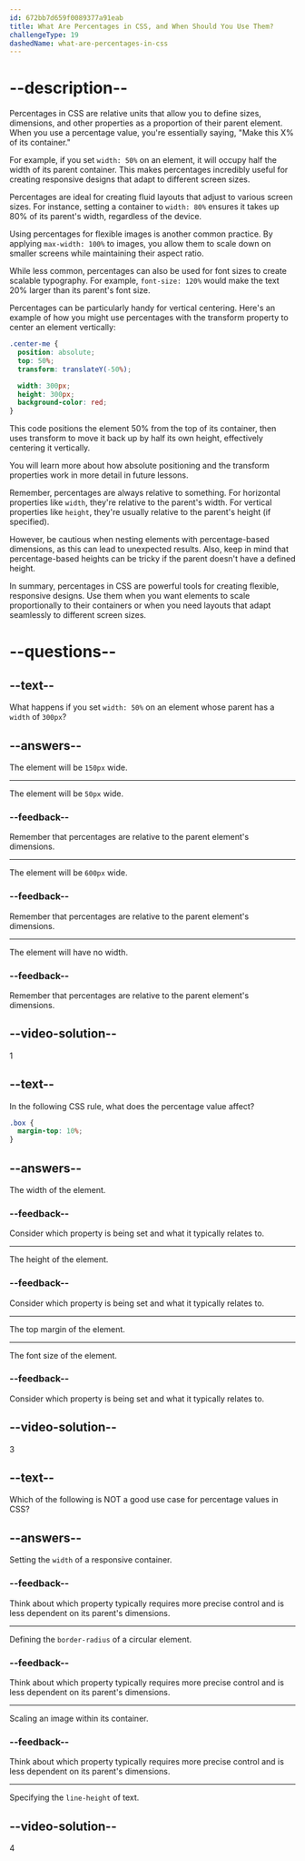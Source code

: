 ```yaml
---
id: 672bb7d659f0089377a91eab
title: What Are Percentages in CSS, and When Should You Use Them?
challengeType: 19
dashedName: what-are-percentages-in-css
---
```


# --description--

Percentages in CSS are relative units that allow you to define sizes, dimensions, and other properties as a proportion of their parent element. When you use a percentage value, you're essentially saying, "Make this X% of its container."

For example, if you set `width: 50%` on an element, it will occupy half the width of its parent container. This makes percentages incredibly useful for creating responsive designs that adapt to different screen sizes.

Percentages are ideal for creating fluid layouts that adjust to various screen sizes. For instance, setting a container to `width: 80%` ensures it takes up 80% of its parent's width, regardless of the device.

Using percentages for flexible images is another common practice. By applying `max-width: 100%` to images, you allow them to scale down on smaller screens while maintaining their aspect ratio.

While less common, percentages can also be used for font sizes to create scalable typography. For example, `font-size: 120%` would make the text 20% larger than its parent's font size.

Percentages can be particularly handy for vertical centering. Here's an example of how you might use percentages with the transform property to center an element vertically:

```css
.center-me {
  position: absolute;
  top: 50%;
  transform: translateY(-50%);

  width: 300px;
  height: 300px;
  background-color: red;
}
```

This code positions the element 50% from the top of its container, then uses transform to move it back up by half its own height, effectively centering it vertically.

You will learn more about how absolute positioning and the transform properties work in more detail in future lessons. 

Remember, percentages are always relative to something. For horizontal properties like `width`, they're relative to the parent's width. For vertical properties like `height`, they're usually relative to the parent's height (if specified).

However, be cautious when nesting elements with percentage-based dimensions, as this can lead to unexpected results. Also, keep in mind that percentage-based heights can be tricky if the parent doesn't have a defined height.

In summary, percentages in CSS are powerful tools for creating flexible, responsive designs. Use them when you want elements to scale proportionally to their containers or when you need layouts that adapt seamlessly to different screen sizes.

# --questions--

## --text--

What happens if you set `width: 50%` on an element whose parent has a `width` of `300px`?

## --answers--

The element will be `150px` wide.

---

The element will be `50px` wide.

### --feedback--

Remember that percentages are relative to the parent element's dimensions.

---

The element will be `600px` wide.

### --feedback--

Remember that percentages are relative to the parent element's dimensions.

---

The element will have no width.

### --feedback--

Remember that percentages are relative to the parent element's dimensions.

## --video-solution--

1

## --text--

In the following CSS rule, what does the percentage value affect?


```css
.box {
  margin-top: 10%;
}
```

## --answers--

The width of the element.

### --feedback--

Consider which property is being set and what it typically relates to.

---

The height of the element.

### --feedback--

Consider which property is being set and what it typically relates to.

---

The top margin of the element.

---

The font size of the element.

### --feedback--

Consider which property is being set and what it typically relates to.

## --video-solution--

3

## --text--

Which of the following is NOT a good use case for percentage values in CSS?

## --answers--

Setting the `width` of a responsive container.

### --feedback--

Think about which property typically requires more precise control and is less dependent on its parent's dimensions.

---

Defining the `border-radius` of a circular element.

### --feedback--

Think about which property typically requires more precise control and is less dependent on its parent's dimensions.

---

Scaling an image within its container.

### --feedback--

Think about which property typically requires more precise control and is less dependent on its parent's dimensions.

---

Specifying the `line-height` of text.

## --video-solution--

4

